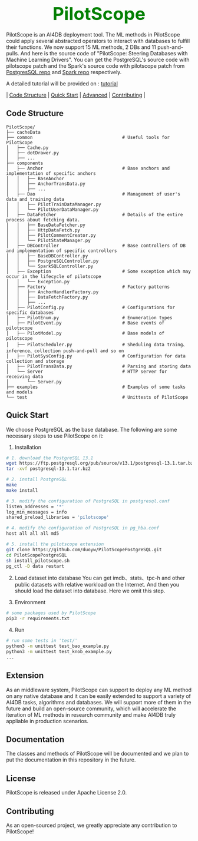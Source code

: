 # <center><font color=green size=10>PilotScope</font></center>

PilotScope is an AI4DB deployment tool. The ML methods in PilotScope could apply several abstracted operators to interact with databases to fulfill their functions. We now support 15 ML methods, 2 DBs and 11 push-and-pulls. And here is the source code of "PilotScope: Steering Databases with Machine Learning Drivers". You can get the PostgreSQL's source code with pilotscope patch and the Spark's source code with pilotscope patch from [PostgresSQL repo](https://github.com/duoyw/PilotScopePostgreSQL) and [Spark repo](https://github.com/duoyw/PilotScopeSpark) respectively.

<!-- wait  for tutorial-->
A detailed tutorial will be provided on : [tutorial]()

| [Code Structure](#code-structure) | [Quick Start](#quick-start) | [Advanced](#advanced) | [Contributing](#contributing) | 

<!-- ## News -->
## Code Structure
```
PilotScope/
├── cacheData                               
├── common                                  # Useful tools for PilotScope
│   ├── Cache.py
│   ├── dotDrawer.py
│   ├── ...
├── components                              
│   ├── Anchor                              # Base anchors and implementation of specific anchors       
│   │   ├── BaseAnchor
│   │   ├── AnchorTransData.py
│   │   ├── ...
│   ├── Dao                                 # Management of user's data and training data
│   │   ├── PilotTrainDataManager.py
│   │   └── PilotUserDataManager.py
│   ├── DataFetcher                         # Details of the entire process about fetching data. 
│   │   ├── BaseDataFetcher.py
│   │   ├── HttpDataFetch.py
│   │   ├── PilotCommentCreator.py
│   │   └── PilotStateManager.py
│   ├── DBController                        # Base controllers of DB and implementation of specific controllers
│   │   ├── BaseDBController.py
│   │   ├── PostgreSQLController.py
│   │   └── SparkSQLController.py
│   ├── Exception                           # Some exception which may occur in the lifecycle of pilotscope
│   │   └── Exception.py
│   ├── Factory                             # Factory patterns
│   │   ├── AnchorHandlerFactory.py
│   │   ├── DataFetchFactory.py
│   │   ├── ...
│   ├── PilotConfig.py                      # Configurations for specific databases
│   ├── PilotEnum.py                        # Enumeration types
│   ├── PilotEvent.py                       # Base events of pilotscope
│   ├── PilotModel.py                       # Base models of pilotscope
│   ├── PilotScheduler.py                   # Sheduling data traing、inference、collection push-and-pull and so on
│   ├── PilotSysConfig.py                   # Configuration for data collection and storage
│   ├── PilotTransData.py                   # Parsing and storing data
│   └── Server                              # HTTP server for receiving data
│       └── Server.py                       
├── examples                                # Examples of some tasks and models
└── test                                    # Unittests of PilotScope
```
## Quick Start
We choose PostgreSQL as the base database. The following are some necessary steps to use PilotScope on it:
1. Installation

```bash
# 1. download the PostgreSQL 13.1  
wget https://ftp.postgresql.org/pub/source/v13.1/postgresql-13.1.tar.bz2
tar -xvf postgresql-13.1.tar.bz2

# 2. install PostgreSQL
make
make install

# 3. modify the configuration of PostgreSQL in postgresql.conf
listen_addresses = '*'
log_min_messages = info
shared_preload_libraries = 'pilotscope'

# 4. modify the configuration of PostgreSQL in pg_hba.conf
host all all all md5

# 5. install the pilotscope extension
git clone https://github.com/duoyw/PilotScopePostgreSQL.git
cd PilotScopePostgreSQL
sh install_pilotscope.sh
pg_ctl -D data restart
```

2. Load dataset into database
   You can get imdb、stats、tpc-h and other public datasets with relative workload on the Internet. And then you should load the dataset into database. Here we omit this step.

3. Environment
```bash
# some packages used by PilotScope
pip3 -r requirements.txt
``` 

4. Run
```bash
# run some tests in 'test/'
python3 -m unittest test_bao_example.py
python3 -m unittest test_knob_example.py
...
```

## Extension
As an middleware system, PilotScope can support to deploy any ML method on any native database and it can be easily extended to support a variety of AI4DB tasks, algorithms and databases. We will support more of them in the future and build an open-source community, which will accelerate the iteration of ML methods in research community and make AI4DB truly appliable in production scenarios.

## Documentation
The classes and methods of PilotScope will be documented and we plan to put the documentation in this repository in the future.
<!-- ## License
## Publications -->
## License
PilotScope is released under Apache License 2.0.

## Contributing
As an open-sourced project, we greatly appreciate any contribution to PilotScope! 
